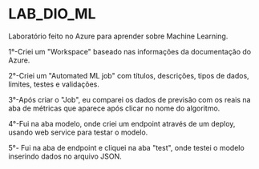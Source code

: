 # LAB_DIO_ML
Laboratório feito no Azure para aprender sobre Machine Learning.

1°-Criei um "Workspace" baseado nas informações da documentação do Azure.

2°-Criei um "Automated ML job" com títulos, descrições, tipos de dados, limites, testes e validações.

3°-Após criar o "Job", eu comparei os dados de previsão com os reais na aba de métricas que aparece após clicar no nome do algoritmo.

4°-Fui na aba modelo, onde criei um endpoint através de um deploy, usando web service para testar o modelo.

5°- Fui na aba de endpoint e cliquei na aba "test", onde testei o modelo inserindo dados no arquivo JSON.
